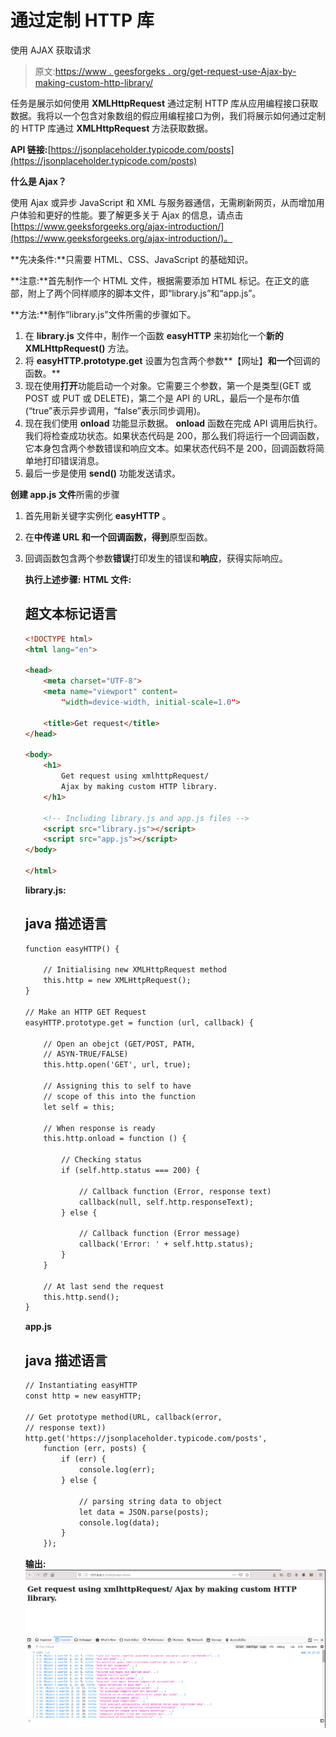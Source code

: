 # 通过定制 HTTP 库

使用 AJAX 获取请求

> 原文:[https://www . geesforgeks . org/get-request-use-Ajax-by-making-custom-http-library/](https://www.geeksforgeeks.org/get-request-using-ajax-by-making-custom-http-library/)

任务是展示如何使用 **XMLHttpRequest** 通过定制 HTTP 库从应用编程接口获取数据。我将以一个包含对象数组的假应用编程接口为例，我们将展示如何通过定制的 HTTP 库通过 **XMLHttpRequest** 方法获取数据。

**API 链接:**[https://jsonplaceholder.typicode.com/posts](https://jsonplaceholder.typicode.com/posts)

**什么是 Ajax？**

使用 Ajax 或异步 JavaScript 和 XML 与服务器通信，无需刷新网页，从而增加用户体验和更好的性能。要了解更多关于 Ajax 的信息，请点击[https://www.geeksforgeeks.org/ajax-introduction/](https://www.geeksforgeeks.org/ajax-introduction/)。

**先决条件:**只需要 HTML、CSS、JavaScript 的基础知识。

**注意:**首先制作一个 HTML 文件，根据需要添加 HTML 标记。在正文的底部，附上了两个同样顺序的脚本文件，即“library.js”和“app.js”。

**方法:**制作“library.js”文件所需的步骤如下。

1.  在 **library.js** 文件中，制作一个函数 **easyHTTP** 来初始化一个**新的 XMLHttpRequest()** 方法。
2.  将 **easyHTTP.prototype.get** 设置为包含两个参数**【网址】**和一个**回调的函数。**
3.  现在使用**打开**功能启动一个对象。它需要三个参数，第一个是类型(GET 或 POST 或 PUT 或 DELETE)，第二个是 API 的 URL，最后一个是布尔值(“true”表示异步调用，“false”表示同步调用)。
4.  现在我们使用 **onload** 功能显示数据。 **onload** 函数在完成 API 调用后执行。我们将检查成功状态。如果状态代码是 200，那么我们将运行一个回调函数，它本身包含两个参数错误和响应文本。如果状态代码不是 200，回调函数将简单地打印错误消息。
5.  最后一步是使用 **send()** 功能发送请求。

**创建 **app.js** 文件**所需的步骤

1.  首先用新关键字实例化 **easyHTTP** 。
2.  在**中传递 URL 和一个回调函数，得到**原型函数。
3.  回调函数包含两个参数**错误**打印发生的错误和**响应**，获得实际响应。

    **执行上述步骤:**
    **HTML 文件:**

    ## 超文本标记语言

    ```html
    <!DOCTYPE html>
    <html lang="en">

    <head>
        <meta charset="UTF-8">
        <meta name="viewport" content=
            "width=device-width, initial-scale=1.0">

        <title>Get request</title>
    </head>

    <body>
        <h1>
            Get request using xmlhttpRequest/ 
            Ajax by making custom HTTP library.
        </h1>

        <!-- Including library.js and app.js files -->
        <script src="library.js"></script>
        <script src="app.js"></script>
    </body>

    </html>
    ```

    **library.js:**

    ## java 描述语言

    ```html
    function easyHTTP() {

        // Initialising new XMLHttpRequest method
        this.http = new XMLHttpRequest();
    }

    // Make an HTTP GET Request
    easyHTTP.prototype.get = function (url, callback) {

        // Open an obejct (GET/POST, PATH, 
        // ASYN-TRUE/FALSE) 
        this.http.open('GET', url, true);

        // Assigning this to self to have  
        // scope of this into the function
        let self = this;

        // When response is ready 
        this.http.onload = function () {

            // Checking status
            if (self.http.status === 200) {

                // Callback function (Error, response text)
                callback(null, self.http.responseText);
            } else {

                // Callback function (Error message)
                callback('Error: ' + self.http.status);
            }
        }

        // At last send the request 
        this.http.send();
    }
    ```

    **app.js**

    ## java 描述语言

    ```html
    // Instantiating easyHTTP
    const http = new easyHTTP;

    // Get prototype method(URL, callback(error,
    // response text))
    http.get('https://jsonplaceholder.typicode.com/posts',
        function (err, posts) {
            if (err) {
                console.log(err);
            } else {

                // parsing string data to object
                let data = JSON.parse(posts);
                console.log(data);
            }
        });
    ```

    **输出:**
    ![](img/c1afa5e09d539e21c084d3389b6518c8.png)